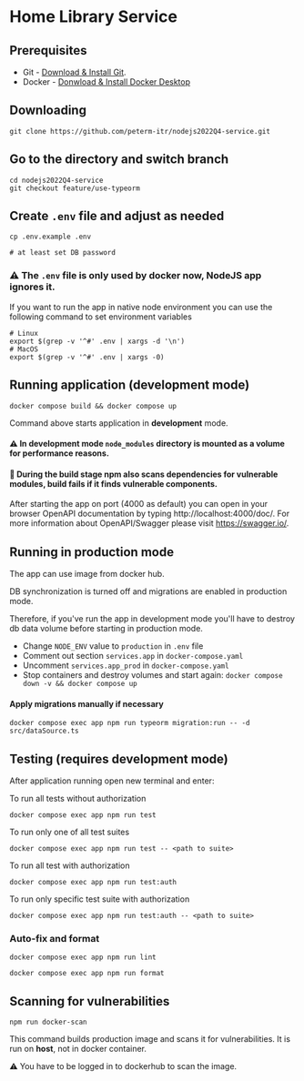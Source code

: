 # Home Library Service

## Prerequisites

- Git - [Download & Install Git](https://git-scm.com/downloads).
- Docker - [Donwload & Install Docker Desktop](https://docs.docker.com/get-docker/)

## Downloading

```shell
git clone https://github.com/peterm-itr/nodejs2022Q4-service.git
```

## Go to the directory and switch branch

```shell
cd nodejs2022Q4-service
git checkout feature/use-typeorm
```

## Create `.env` file and adjust as needed

```shell
cp .env.example .env

# at least set DB password
```

### ⚠️ The `.env` file is only used by docker now, NodeJS app ignores it.
If you want to run the app in native node environment you can use the following command to set environment variables

```shell
# Linux
export $(grep -v '^#' .env | xargs -d '\n')
# MacOS
export $(grep -v '^#' .env | xargs -0)
```

## Running application (development mode)

```shell
docker compose build && docker compose up
```

Command above starts application in **development** mode.

#### ⚠️ In development mode `node_modules` directory is mounted as a volume for performance reasons.

#### 🚩 During the build stage npm also scans dependencies for vulnerable modules, build fails if it finds vulnerable components.

After starting the app on port (4000 as default) you can open
in your browser OpenAPI documentation by typing http://localhost:4000/doc/.
For more information about OpenAPI/Swagger please visit https://swagger.io/.

## Running in production mode

The app can use image from docker hub.

DB synchronization is turned off and migrations are enabled in production mode.

Therefore, if you've run the app in development mode you'll have to destroy db data volume before starting in production mode.

- Change `NODE_ENV` value to `production` in `.env` file
- Comment out section `services.app` in `docker-compose.yaml`
- Uncomment `services.app_prod` in `docker-compose.yaml`
- Stop containers and destroy volumes and start again: `docker compose down -v && docker compose up`

#### Apply migrations manually if necessary

```shell
docker compose exec app npm run typeorm migration:run -- -d src/dataSource.ts
```

## Testing (requires development mode)

After application running open new terminal and enter:

To run all tests without authorization

```shell
docker compose exec app npm run test
```

To run only one of all test suites

```
docker compose exec app npm run test -- <path to suite>
```

To run all test with authorization

```
docker compose exec app npm run test:auth
```

To run only specific test suite with authorization

```
docker compose exec app npm run test:auth -- <path to suite>
```

### Auto-fix and format

```
docker compose exec app npm run lint
```

```
docker compose exec app npm run format
```

## Scanning for vulnerabilities

```shell
npm run docker-scan
```

This command builds production image and scans it for vulnerabilities. It is run on **host**, not in docker container.

⚠️ You have to be logged in to dockerhub to scan the image.
